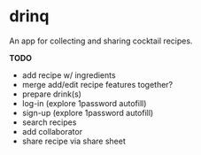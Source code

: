 # drinq

An app for collecting and sharing cocktail recipes.

**TODO**
- add recipe w/ ingredients
- merge add/edit recipe features together?
- prepare drink(s)
- log-in (explore 1password autofill)
- sign-up (explore 1password autofill)
- search recipes
- add collaborator
- share recipe via share sheet
